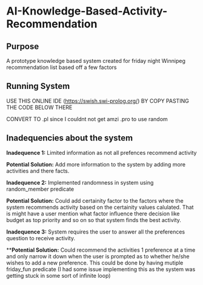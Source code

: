 # AI-Knowledge-Based-Activity-Recommendation

## Purpose
A prototype knowledge based system created for friday night Winnipeg recommendation list based off a few factors

## Running System
USE THIS ONLINE IDE (https://swish.swi-prolog.org/) BY COPY PASTING THE CODE BELOW THERE

CONVERT TO .pl since I couldnt not get amzi .pro to use random 


## Inadequencies about the system

**Inadequence 1:** Limited information as not all prefences recommend activity

**Potential Solution:** Add more information to the system by adding more activities and there facts.
                    

**Inadequence 2:** Implemented randomness in system using random_member predicate

**Potential Solution:** Could add certainity factor to the factors where the system recommends activity based on the certainity values calulated. That is might have a user mention what factor influence there decision like budget as top priority and so on so that system finds the best activity.


**Inadequence 3:** System requires the user to answer all the preferences question to receive activity.

****Potential Solution:** Could recommend the activities 1 preference at a time and only narrow it down when the user is prompted as to whether he/she wishes to add a new preference. This could be done by having mutiple friday_fun predicate (I had some issue implementing this as the system was getting stuck in some sort of infinite loop)
